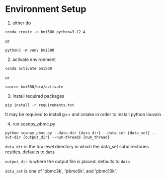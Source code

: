 # Environment Setup

1. either do 
```
conda create -n bmi500 python=3.12.4
```

or 

```
python3 -m venv bmi500
```

2. activate environment
```
conda activate bmi500
```

or 

```
source bmi500/bin/activate
```

3. Install required packages
```
pip install -r requirements.txt
```

It may be required to install g++ and cmake in order to install python louvain


4. run scanpy_pbmc.py
```
python scanpy_pbmc.py --data-dir {data_dir} --data-set {data_set} --out-dir {output_dir} --num-threads {num_thread}
```

`data_dir` is the top level directory in which the data_set subdirectories resides.  defaults to `data`

`output_dir` is where the output file is placed. defaults to `data`

`data_set` is one of 'pbmc3k', 'pbmc6k', and 'pbmc10k'.

